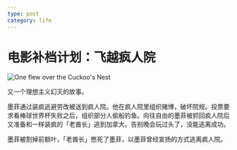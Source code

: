 ```yaml
---
type: post
category: life
---
```

# 电影补档计划：飞越疯人院

![One flew over the Cuckoo's Nest](https://img1.doubanio.com/view/photo/l/public/p2518112317.webp)

又一个理想主义幻灭的故事。

墨菲通过装疯逃避劳改被送到疯人院。他在疯人院里组织赌博，破坏院规。投票要求看棒球世界杯失败之后，组织部分人偷船钓鱼。向往自由的墨菲被抓回疯人院后又准备和一样装疯的「老酋长」逃到加拿大。告别晚会玩过头了，没能逃离成功。

墨菲被割掉前额叶，「老酋长」憋死了墨菲，以墨菲曾经宣扬的方式逃离疯人院。